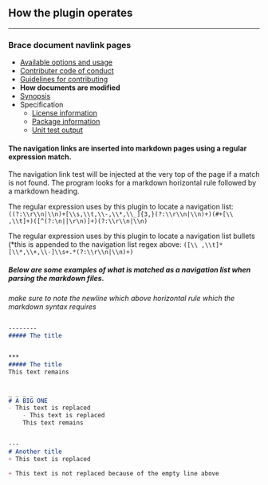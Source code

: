 ## How the plugin operates 

---
### Brace document navlink pages
* [Available options and usage](https://github.com/restarian/brace_document_navlink/blob/master/docs/available_options_and_usage.md)
* [Contributer code of conduct](https://github.com/restarian/brace_document_navlink/blob/master/docs/contributer_code_of_conduct.md)
* [Guidelines for contributing](https://github.com/restarian/brace_document_navlink/blob/master/docs/guidelines_for_contributing.md)
* **How documents are modified**
* [Synopsis](https://github.com/restarian/brace_document_navlink/blob/master/docs/synopsis.md)
* Specification
  * [License information](https://github.com/restarian/brace_document_navlink/blob/master/docs/specification/license_information.md)
  * [Package information](https://github.com/restarian/brace_document_navlink/blob/master/docs/specification/package_information.md)
  * [Unit test output](https://github.com/restarian/brace_document_navlink/blob/master/docs/specification/unit_test_output.md)

#### The navigation links are inserted into markdown pages using a regular expression match.
The navigation link test will be injected at the very top of the page if a match is not found. The program looks for a markdown horizontal rule followed by a markdown heading.  

The regular expression uses by this plugin to locate a navigation list: 
```((?:\\r\\n|\\n)+[\\s,\\t,\\-,\\*,\\_]{3,}(?:\\r\\n|\\n)+)(#+[\\ ,\\t]+)([^(?:\n||\r\n)]+)(?:\\r\\n|\\n)```

The regular expression uses by this plugin to locate a navigation list bullets (*this is appended to the navigation list regex above: 
```([\\ ,\\t]*[\\*,\\+,\\-]\\s+.*(?:\\r\\n|\\n)+)```

##### Below are some examples of what is matched as a navigation list when parsing the markdown files. 
*make sure to note the newline which above horizontal rule which the markdown syntax requires*

```markdown

--------
##### The title

```

```markdown

***
##### The title
This text remains
```

```markdown

_ _ _ _
# A BIG ONE
- This text is replaced
	- This text is replaced
	This text remains
```

```markdown

---
# Another title 
+ This text is replaced

+ This text is not replaced because of the empty line above
```
